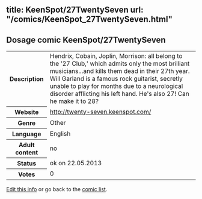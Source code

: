 title: KeenSpot/27TwentySeven
url: "/comics/KeenSpot_27TwentySeven.html"
---
Dosage comic KeenSpot/27TwentySeven
-----------------------------------------

<p id="msg"></p>
<script type="text/javascript">
if (window.location.search === '?edit_info_mail=sent_ok') {
  var elem = document.getElementById("msg");
  elem.innerHTML = 'Edited information sucessfully sent for review, which is usually done daily. Thanks!';
  elem.className = 'ok';
}
</script>
<table class="comicinfo">
<tr>
<th>Description</th><td>Hendrix, Cobain, Joplin, Morrison: all belong to the '27 Club,' which admits only the most brilliant musicians...and kills them dead in their 27th year. Will Garland is a famous rock guitarist, secretly unable to play for months due to a neurological disorder afflicting his left hand. He's also 27! Can he make it to 28?</td>
</tr>
<tr>
<th>Website</th><td><a href="http://twenty-seven.keenspot.com/">http://twenty-seven.keenspot.com/</a></td>
</tr>
<tr>
<th>Genre</th><td>Other</td>
</tr>
<tr>
<th>Language</th><td>English</td>
</tr>
<tr>
<th>Adult content</th><td>no</td>
</tr>
<tr>
<th>Status</th><td>ok on 22.05.2013</td>
</tr>
<tr>
<th>Votes</th><td>0</td>
</tr>
</table>

[Edit this info](KeenSpot_27TwentySeven_edit.html) or go back to the [comic list](../comic-index.html).
